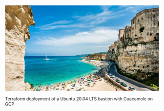 ![Intro](./docs/lipari.jpg)

Terraform deployment of a Ubuntu 20.04 LTS bastion with Guacamole on GCP
